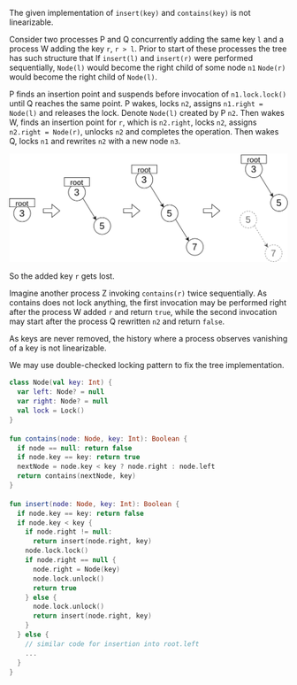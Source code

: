The given implementation of `insert(key)` and `contains(key)` is not linearizable.

Consider two processes P and Q concurrently adding the same key `l` and a process W adding the key `r`, `r > l`. Prior to start of these processes the tree has such structure that If `insert(l)` and `insert(r)` were performed sequentially, `Node(l)` would become the right child of some node `n1` `Node(r)` would become the right child of `Node(l)`.

P finds an insertion point and suspends before invocation of `n1.lock.lock()` until Q reaches the same point. P wakes, locks `n2`, assigns `n1.right = Node(l)` and releases the lock. Denote `Node(l)` created by P `n2`. Then wakes W, finds an insertion point for `r`, which is `n2.right`, locks `n2`, assigns `n2.right = Node(r)`, unlocks `n2` and completes the operation. Then wakes Q, locks `n1` and rewrites `n2` with a new node `n3`.

![Example](https://github.com/raid-7/hse-concurrentTree/blob/master/img/faulty.png?raw=true)

So the added key `r` gets lost.

Imagine another process Z invoking `contains(r)` twice sequentially. As contains does not lock anything, the first invocation may be performed right after the process W added `r` and return `true`, while the second invocation may start after the process Q rewritten `n2` and return `false`.

As keys are never removed, the history where a process observes vanishing of a key is not linearizable.

We may use double-checked locking pattern to fix the tree implementation.

```kotlin
class Node(val key: Int) {
  var left: Node? = null
  var right: Node? = null
  val lock = Lock()
}

fun contains(node: Node, key: Int): Boolean {
  if node == null: return false
  if node.key == key: return true
  nextNode = node.key < key ? node.right : node.left
  return contains(nextNode, key)
}

fun insert(node: Node, key: Int): Boolean {
  if node.key == key: return false
  if node.key < key {
    if node.right != null: 
      return insert(node.right, key)
    node.lock.lock()
    if node.right == null {
      node.right = Node(key)
      node.lock.unlock()
      return true
    } else {
      node.lock.unlock()
      return insert(node.right, key)
    }
  } else {
    // similar code for insertion into root.left
    ...
  }
}
```